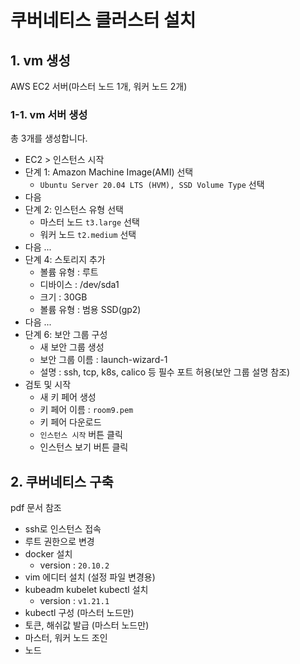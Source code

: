 # 쿠버네티스 클러스터 설치

## 1. vm 생성

AWS EC2 서버(마스터 노드 1개, 워커 노드 2개)

### 1-1. vm 서버 생성

총 3개를 생성합니다.

- EC2 > 인스턴스 시작
- 단계 1: Amazon Machine Image(AMI) 선택
  - `Ubuntu Server 20.04 LTS (HVM), SSD Volume Type` 선택
- 다음
- 단계 2: 인스턴스 유형 선택
  - 마스터 노드 `t3.large` 선택
  - 워커 노드 `t2.medium` 선택
- 다음 ...
- 단계 4: 스토리지 추가
   - 볼륨 유형 : 루트
   - 디바이스 : /dev/sda1
   - 크기 : 30GB
   - 볼륨 유형 : 범용 SSD(gp2)
- 다음 ...
- 단계 6: 보안 그룹 구성
   - 새 보안 그룹 생성
   - 보안 그룹 이름 : launch-wizard-1
   - 설명 : ssh, tcp, k8s, calico 등 필수 포트 허용(보안 그룹 설명 참조)
- 검토 및 시작
   - 새 키 페어 생성
   - 키 페어 이름 : `room9.pem`
   - 키 페어 다운로드
   - `인스턴스 시작` 버튼 클릭
   - 인스턴스 보기 버튼 클릭

## 2. 쿠버네티스 구축

pdf 문서 참조

- ssh로 인스턴스 접속
- 루트 권한으로 변경
- docker 설치
   - version : `20.10.2`
- vim 에디터 설치 (설정 파일 변경용)
- kubeadm kubelet kubectl 설치
   - version : `v1.21.1`
- kubectl 구성 (마스터 노드만)
- 토큰, 해쉬값 발급 (마스터 노드만)
- 마스터, 워커 노드 조인
- 노드 
